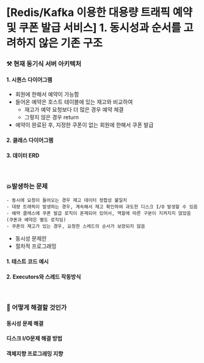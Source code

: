 # [Redis/Kafka 이용한 대용량 트래픽 예약 및 쿠폰 발급 서비스] 1. 동시성과 순서를 고려하지 않은 기존 구조

### ⚒️ 현재 동기식 서버 아키텍처

#### 1. 시퀀스 다이어그램

- 회원에 한해서 예약이 가능함
- 들어온 예약은 호스트 테이블에 있는 재고와 비교하여
  - 재고가 예약 요청보다 더 많은 경우 예약 체결
  - 그렇지 않은 경우 return
- 예약이 완료된 후, 지정한 쿠폰이 없는 회원에 한해서 쿠폰 발급

#### 2. 클래스 다이어그램

#### 3. 데이터 ERD

<br>

### 💥발생하는 문제

    - 동시에 요청이 들어오는 경우 재고 데이터 정합성 불일치
    - 대량 트래픽이 발생하는 경우, 계속해서 재고 확인하여 과도한 디스크 I/O 발생할 수 있음
    - 예약 클래스에 쿠폰 발급 로직이 혼재되어 있어서, 역할에 따른 구분이 지켜지지 않았음 (쿠폰과 예약은 별도 로직임)
    - 쿠폰의 재고가 있는 경우, 요청한 스레드의 순서가 보장되지 않음

- 동시성 문제란
- 절차적 프로그래밍

#### 1. 테스트 코드 예시

#### 2. Executors와 스레드 작동방식

<br>

### 💬 어떻게 해결할 것인가

#### 동시성 문제 해결

#### 디스크 I/O문제 해결 방법

#### 객체지향 프로그래밍 지향
